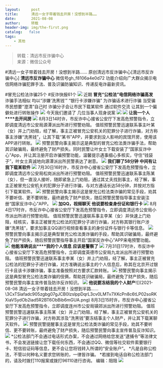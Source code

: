 ```yaml
---
layout:     post
title:      清远一女子带着钱去开房！没想到半路……
date:       2021-08-08
author:     转载
header-img: img/the-first.png
catalog:   false
tags:
    - 其他
---
```


<blockquote><p>转载：清远市反诈骗中心<br>
来源：微信公众号</p></blockquote>

#清远一女子带着钱去开房！没想到半路……
原创清远市反诈骗中心[清远市反诈骗中心]
**清远市反诈骗中心**
微信号gh_f8106a4e0d72
功能介绍向广大群众揭示电信网络诈骗犯罪手法、普及识骗防骗知识、传递反电诈最新资讯。

#冒充公检法诈骗25个
#反诈快报61个
![]({{site.baseurl}}/postimg/3CxTSiafadcic5zyXUfbXLUClzlpaoknCpV4bErPg2kuuS97hoJJbNCtFOVZ9X0j5W26HDaregC5kibiaLGl8CPr9A.gif)
近期
**冒充“公检法”电信网络诈骗高发**
诈骗手法相似
均以“涉嫌‘洗黑钱’”
“银行卡涉嫌诈骗”
为诈骗话术进行诈骗
当受骗市民想要“澄清”自己时
诈骗分子会让市民下载某软件
通过软件交流
让其到一个偏僻处进行转账操作
![]({{site.baseurl}}/postimg/3CxTSiafadc905zgbg07gJCB0IzslppDqyBBjYbW1EnIys4LdicGc7vDssL1qn4I5AOzwfPvGbJ9gq67PuQeiafUg.gif)
今天我们邀请了
几位当事人现身说案
![]({{site.baseurl}}/postimg/3CxTSiafadcib4ucsdibfEt4Hcj2jkfbQOve7Ovjl798MUk0HDJeO0BcvSKn1Nbkiawr2icMF0k0e2UTZAxibMuIBQlw.gif)
![]({{site.baseurl}}/postimg/3CxTSiafadc905zgbg07gJCB0IzslppDqvtm2A7QO8PnE35pgF0AT6YEmPxk2qGUja8REkmprDAzfhby2ZnaiaEQ.png)
**让我一个人****去开间房**
![]({{site.baseurl}}/postimg/3CxTSiafadc905zgbg07gJCB0IzslppDqrL3cv0LMTv7XKcPn8c6tLP02soRKXiaVSydOb2iad5R2BT6ObBib6mGUA.png)
8月3日14时许，市反诈中心接省公安厅下发高危预警指令，立即调度清远市公安局源潭派出所进行预警劝阻。
值班预警民警迅速联系事主叶某（女）并上门劝阻，经了解，事主正被冒充公安机关的犯罪分子进行诈骗，对方称事主涉嫌“洗黑钱”，让其下载“某书”APP，并要求到没人影响的宾馆开房，使用该APP进行转账。
![]({{site.baseurl}}/postimg/3CxTSiafadc905zgbg07gJCB0IzslppDqDL89XAfaZFxOiaBzIuR94VAaOvt8V1j8UPo9169Ba442zwpJicae3ytg.jpeg)
预警民警向事主揭示这是典型的冒充公检法类诈骗手法，帮助其识破骗局，最终避免了财产损失。同时民警让叶女士下载安装了“国家反诈中心”App，并让其注册开启诈骗预警功能，温馨提示遇事细心多核实，守住“钱袋子”，叶女士真诚地向源潭派出所民警表达了谢意。
![]({{site.baseurl}}/postimg/3CxTSiafadc905zgbg07gJCB0IzslppDqvtm2A7QO8PnE35pgF0AT6YEmPxk2qGUja8REkmprDAzfhby2ZnaiaEQ.png)
**我们聊了58分钟**
**中间有让我下载某软件**
![]({{site.baseurl}}/postimg/3CxTSiafadc905zgbg07gJCB0IzslppDqrL3cv0LMTv7XKcPn8c6tLP02soRKXiaVSydOb2iad5R2BT6ObBib6mGUA.png)
7月30日16时许，市反诈中心接省公安厅下发高危预警指令，立即调度清远市公安局松岗派出所进行预警劝阻。
值班预警民警迅速联系事主陈某（女），但一直没人接听，随即紧急上门劝阻，通过其丈夫找到事主，经了解，事主正被冒充公安机关的犯罪分子进行诈骗，与对方通话长达58分钟，并按对方指引下载某软件。
![]({{site.baseurl}}/postimg/3CxTSiafadc905zgbg07gJCB0IzslppDqOdQ46ul6px8soAZQ5DUibBTQyIG0RkyVXEjoQVwpXBVFZ2crRtu2r6g.jpeg)
预警民警向事主揭示这是冒充公检法类诈骗的常见手段，劝其不要听信、更不要转账，最终避免了财产损失，随后预警民警指导事主安装注册“国家反诈中心”APP。
![]({{site.baseurl}}/postimg/3CxTSiafadc905zgbg07gJCB0IzslppDqvtm2A7QO8PnE35pgF0AT6YEmPxk2qGUja8REkmprDAzfhby2ZnaiaEQ.png)
**加QQ，视频聊天**
**他说要检查身份证和银行卡**
![]({{site.baseurl}}/postimg/3CxTSiafadc905zgbg07gJCB0IzslppDqrL3cv0LMTv7XKcPn8c6tLP02soRKXiaVSydOb2iad5R2BT6ObBib6mGUA.png)
8月4日17时许，市反诈中心接省公安厅下发高危预警指令，立即调度清远市公安局小市派出所进行预警劝阻。
值班预警民警迅速联系事主李某（女）并快速上门劝阻，经核实，事主正被冒充公检法的犯罪分子进行诈骗，对方称其银行账户涉嫌“洗黑钱”，要求加事主QQ进行视频查看事主的身份证件与银行卡等信息。
![]({{site.baseurl}}/postimg/3CxTSiafadc905zgbg07gJCB0IzslppDqeyWSqNu4NE50MXPsLyTfBCuEAB6B99d8EwGQptV4WaibWD5bpn1rMdQ.jpeg)
预警民警向事主揭示这是典型冒充公检法类诈骗的手段，帮助其识破骗局，最终避免了财产损失，随后预警民警指导事主开启“国家反诈中心”APP来电预警功能。
![]({{site.baseurl}}/postimg/3CxTSiafadc905zgbg07gJCB0IzslppDqvtm2A7QO8PnE35pgF0AT6YEmPxk2qGUja8REkmprDAzfhby2ZnaiaEQ.png)
**他能准确说出****我的个人信息**
**应该是警察了**
![]({{site.baseurl}}/postimg/3CxTSiafadc905zgbg07gJCB0IzslppDqrL3cv0LMTv7XKcPn8c6tLP02soRKXiaVSydOb2iad5R2BT6ObBib6mGUA.png)
7月31日17时许，市反诈中心接省公安厅下发高危预警指令，立即调度英德市公安局九龙派出所进行预警劝阻。
值班预警民警迅速联系事主李某（女）并上门劝阻，经了解，事主正被冒充公检法的犯罪分子进行诈骗，对方准确说出事主的个人信息后，称其在北京开过银行卡且该卡涉嫌诈骗，事主准备按照对方要求汇款转账。
![]({{site.baseurl}}/postimg/3CxTSiafadc905zgbg07gJCB0IzslppDqblBos3WnBWYNoXKJw5LteH7NicPU2ksc4pEA0ba3bVQBVHoBADtt38A.jpeg)
预警民警向事主揭示这是典型冒充公检法类诈骗的伎俩，帮助其识破骗局，最终避免了财产损失，随后预警民警向事主宣传普及防诈反诈知识。
![]({{site.baseurl}}/postimg/3CxTSiafadc905zgbg07gJCB0IzslppDqvtm2A7QO8PnE35pgF0AT6YEmPxk2qGUja8REkmprDAzfhby2ZnaiaEQ.png)
**他说要冻结我的个人财产**![](2021-08-08
清远一女子带着钱去开房！没想到半路……\\3CxTSiafadc905zgbg07gJCB0IzslppDqrL3cv0LMTv7XKcPn8c6tLP02soRKXiaVSydOb2iad5R2BT6ObBib6mGUA.png)
8月3日15时许，市反诈中心接省公安厅下发高危预警指令，立即调度连州市公安局镇郊派出所进行预警劝阻。
值班预警民警迅速联系事主陈某（女）并上门劝阻，经了解，事主正被冒充公安机关的犯罪分子进行诈骗，对方称其涉及“洗黑钱”要冻结事主个人财产，并让其下载某聊天软件。
![]({{site.baseurl}}/postimg/3CxTSiafadc905zgbg07gJCB0IzslppDqYAUqB4C2KdLfZ13NAMkR9zP1MYr7dIJicTnP8yCl96CVWO3f1CiaO1Ew.jpeg)
预警民警提醒事主这是冒充公检法类诈骗的常见手段，劝其不要听信、更不要转账，最终避免了财产损失，随后预警民警向事主宣传普及反诈知识。
![]({{site.baseurl}}/postimg/3CxTSiafadc905zgbg07gJCB0IzslppDqA9ovdKPBJ2FEoNf0qmxzcBf6icf3EznbGHcvPv9uKNX5mv9HiasZpDjA.png)
*公检法部门不会通过电话形式办案，不会通过网络给您发送“逮捕令”等法律文书，不会发送链接让您下载任何东西，不会通过QQ、微信等社交软件索要银行卡、短信验证码等信息，更不会让您将钱转入所谓的“安全账户”。
*凡是自称公检法，不管以何种名义要求您转账的，一律皆诈骗。
*若接到电话自称公检法部门的，请及时拨打110报案或拨打96110进行咨询。
编辑：阻阻
![]({{site.baseurl}}/postimg/3CxTSiafadcic5zyXUfbXLUClzlpaoknCpErldQhhamfG7KH1qHGrr3icT9iaAoE1B4noSO7EewO2k8fys5pMuaoog.gif)
